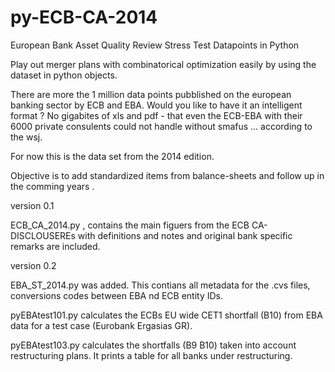 py-ECB-CA-2014
==============

European Bank Asset Quality Review  Stress Test Datapoints in Python 


Play out merger plans with combinatorical optimization easily by using the dataset in python objects.

There are more the 1 million data points pubblished on the european banking sector by ECB and EBA.
Would you like to have it an intelligent format ? No gigabites of xls and pdf - that even the ECB-EBA with their 6000 private consulents 
could not handle without smafus ... according to the wsj.

For now this is the data set from the 2014 edition. 

Objective is to add standardized items from balance-sheets and follow up in the comming years .


version 0.1

ECB_CA_2014.py , contains the main figuers from the ECB CA-DISCLOUSEREs with definitions and notes and original bank specific remarks are included. 

version 0.2

EBA_ST_2014.py was added. This contians all metadata for the .cvs files, conversions codes between EBA nd ECB entity IDs.


pyEBAtest101.py calculates the ECBs EU wide CET1 shortfall (B10) from EBA data for a test case (Eurobank Ergasias GR).

pyEBAtest103.py calculates the  shortfalls (B9 B10) taken into account restructuring plans. It prints a table for all banks under restructuring.





